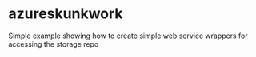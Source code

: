 # azureskunkwork
Simple example showing how to create simple web service wrappers for accessing the storage repo
